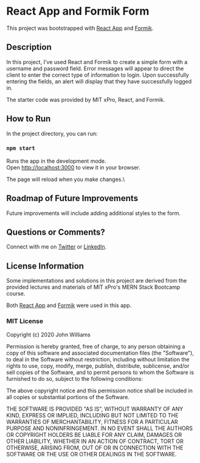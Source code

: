 # React App and Formik Form

This project was bootstrapped with [React App](https://github.com/facebook/create-react-app) and [Formik](https://formik.org).

## Description

In this project, I've used React and Formik to create a simple form with a username and password field. Error messages will appear to direct the client to enter the correct type of information to login. Upon successfully entering the fields, an alert will display that they have successfully logged in.

The starter code was provided by MIT xPro, React, and Formik.

## How to Run

In the project directory, you can run:

### `npm start`

Runs the app in the development mode.\
Open [http://localhost:3000](http://localhost:3000) to view it in your browser.

The page will reload when you make changes.\

## Roadmap of Future Improvements

Future improvements will include adding additional styles to the form.

## Questions or Comments?

Connect with me on [Twitter](https://twitter.com/kristinedugan) or [LinkedIn](https://linkedin.com/in/kristinedugan).

## License Information

Some implementations and solutions in this project are derived from the provided lectures and materials of MIT xPro's MERN Stack Bootcamp course.

Both [React App](https://github.com/facebook/create-react-app) and [Formik](https://formik.org) were used in this app.

### MIT License

Copyright (c) 2020 John Williams

Permission is hereby granted, free of charge, to any person obtaining a copy of this software and associated documentation files (the "Software"), to deal in the Software without restriction, including without limitation the rights to use, copy, modify, merge, publish, distribute, sublicense, and/or sell copies of the Software, and to permit persons to whom the Software is furnished to do so, subject to the following conditions:

The above copyright notice and this permission notice shall be included in all copies or substantial portions of the Software.

THE SOFTWARE IS PROVIDED "AS IS", WITHOUT WARRANTY OF ANY KIND, EXPRESS OR IMPLIED, INCLUDING BUT NOT LIMITED TO THE WARRANTIES OF MERCHANTABILITY, FITNESS FOR A PARTICULAR PURPOSE AND NONINFRINGEMENT. IN NO EVENT SHALL THE AUTHORS OR COPYRIGHT HOLDERS BE LIABLE FOR ANY CLAIM, DAMAGES OR OTHER LIABILITY, WHETHER IN AN ACTION OF CONTRACT, TORT OR OTHERWISE, ARISING FROM, OUT OF OR IN CONNECTION WITH THE SOFTWARE OR THE USE OR OTHER DEALINGS IN THE SOFTWARE.
